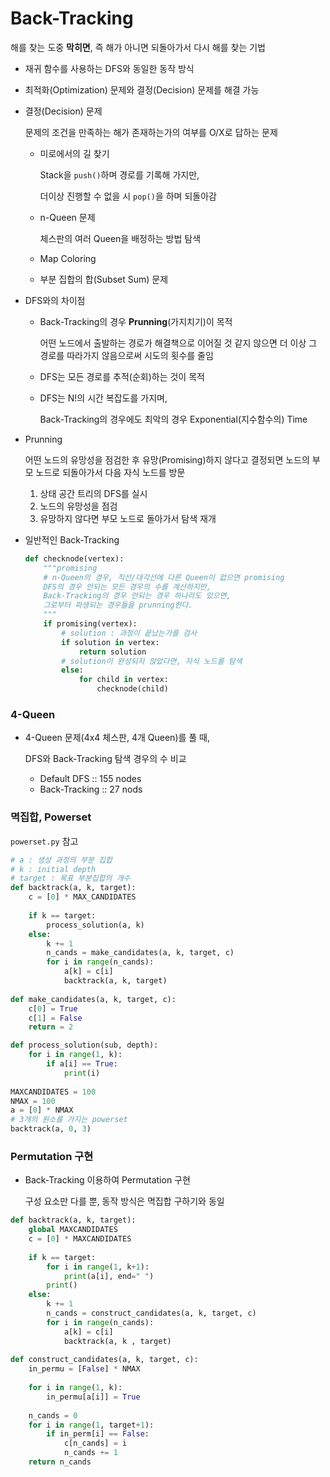 # Back-Tracking

해를 찾는 도중 **막히면**, 즉 해가 아니면 되돌아가서 다시 해를 찾는 기법

- 재귀 함수를 사용하는 DFS와 동일한 동작 방식

- 최적화(Optimization) 문제와 결정(Decision) 문제를 해결 가능

- 결정(Decision) 문제

  문제의 조건을 만족하는 해가 존재하는가의 여부를 O/X로 답하는 문제

  - 미로에서의 길 찾기

    Stack을 `push()`하며 경로를 기록해 가지만,

    더이상 진행할 수 없을 시 `pop()`을 하며 되돌아감

  - n-Queen 문제

    체스판의 여러 Queen을 배정하는 방법 탐색

  - Map Coloring

  - 부분 집합의 합(Subset Sum) 문제

- DFS와의 차이점

  - Back-Tracking의 경우 **Prunning**(가지치기)이 목적

    어떤 노드에서 출발하는 경로가 해결책으로 이어질 것 같지 않으면 더 이상 그 경로를 따라가지 않음으로써 시도의 횟수를 줄임

  - DFS는 모든 경로를 추적(순회)하는 것이 목적

  - DFS는 N!의 시간 복잡도를 가지며,

    Back-Tracking의 경우에도 최악의 경우 Exponential(지수함수의) Time

- Prunning

  어떤 노드의 유망성을 점검한 후 유망(Promising)하지 않다고 결정되면 노드의 부모 노드로 되돌아가서 다음 자식 노드를 방문

  1. 상태 공간 트리의 DFS를 실시
  2. 노드의 유망성을 점검
  3. 유망하지 않다면 부모 노드로 돌아가서 탐색 재개

- 일반적인 Back-Tracking

  ```python
  def checknode(vertex):
      """promising
      # n-Queen의 경우, 직선/대각선에 다른 Queen이 없으면 promising
      DFS의 경우 안되는 모든 경우의 수를 계산하지만,
      Back-Tracking의 경우 안되는 경우 하나라도 있으면,
      그로부터 파생되는 경우들을 prunning한다.
      """
      if promising(vertex):
          # solution : 과정이 끝났는가를 검사
          if solution in vertex:
              return solution
          # solution이 완성되지 않았다면, 자식 노드를 탐색
          else:
              for child in vertex:
                  checknode(child)
  ```

### 4-Queen

- 4-Queen 문제(4x4 체스판, 4개 Queen)를 풀 때,

  DFS와 Back-Tracking 탐색 경우의 수 비교

  - Default DFS :: 155 nodes
  - Back-Tracking :: 27 nods

### 멱집합, Powerset

`powerset.py` 참고

```python
# a : 생성 과정의 부분 집합
# k : initial depth
# target : 목표 부분집합의 개수
def backtrack(a, k, target):
    c = [0] * MAX_CANDIDATES
    
    if k == target:
        process_solution(a, k)
    else:
        k += 1
        n_cands = make_candidates(a, k, target, c)
        for i in range(n_cands):
            a[k] = c[i]
            backtrack(a, k, target)
        
def make_candidates(a, k, target, c):
    c[0] = True
    c[1] = False
    return = 2

def process_solution(sub, depth):
    for i in range(1, k):
        if a[i] == True:
            print(i)
            
MAXCANDIDATES = 100
NMAX = 100
a = [0] * NMAX
# 3개의 원소를 가지는 powerset
backtrack(a, 0, 3)
```

### Permutation 구현

- Back-Tracking 이용하여 Permutation 구현

  구성 요소만 다를 뿐, 동작 방식은 멱집합 구하기와 동일

```python
def backtrack(a, k, target):
    global MAXCANDIDATES
    c = [0] * MAXCANDIDATES
    
    if k == target:
        for i in range(1, k+1):
            print(a[i], end=" ")
        print()
    else:
        k += 1
        n_cands = construct_candidates(a, k, target, c)
        for i in range(n_cands):
            a[k] = c[i]
            backtrack(a, k , target)
            
def construct_candidates(a, k, target, c):
    in_permu = [False] * NMAX
    
    for i in range(1, k):
        in_permu[a[i]] = True
        
    n_cands = 0
    for i in range(1, target+1):
        if in_perm[i] == False:
            c[n_cands] = i
            n_cands += 1
    return n_cands
```